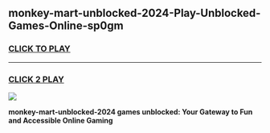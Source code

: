 
## monkey-mart-unblocked-2024-Play-Unblocked-Games-Online-sp0gm
<h3>
<a href="https://premium76.site?title=monkey-mart-unblocked-2024&ref=25A">CLICK TO PLAY</a></h3>
<hr>

<h3>
<a href="https://premium76.site?title=monkey-mart-unblocked-2024&ref=25A">CLICK 2 PLAY</a>
  
</h3>

<a href="https://premium76.site?title=monkey-mart-unblocked-2024&ref=25A"><img src="https://clearcache.store/games.png"></a>


**monkey-mart-unblocked-2024 games unblocked: Your Gateway to Fun and Accessible Online Gaming**
